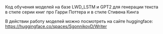 Код обучения моделей на базе LWD_LSTM и GPT2 для генерации текста в стиле серии книг про Гарри Поттера и в стиле Стивена Кинга

В действии работу моделей можно посмотреть на сайте huggingface: https://huggingface.co/spaces/SgonnikovD/Writer
